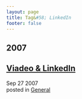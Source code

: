 ```yaml
---
layout: page
title: Tag&#58; LinkedIn
footer: false
---
```


<div id="blog-archives" class="category">
<h2>2007</h2>

<article>
<h1><a href="/2007/09/27/viadeo-linkedin/index.html">Viadeo & LinkedIn</a></h1>
<time datetime="2007-09-27T00:00:00-06:00" pubdate><span class='month'>Sep</span> <span class='day'>27</span> <span class='year'>2007</span></time>
<footer>
<span class="categories">posted in 
<a href='/categories/general/'>General</a></span>
</footer>
</article>
</div>

